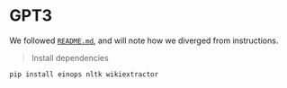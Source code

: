 # GPT3

We followed [`README.md`](README.md), and will note how we diverged from instructions.

> Install dependencies

```bash
pip install einops nltk wikiextractor
```